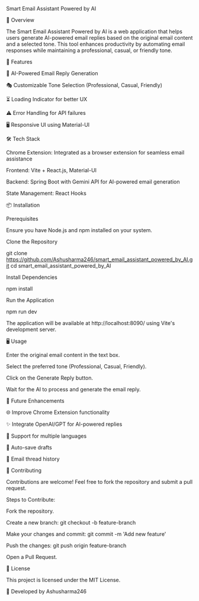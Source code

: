 Smart Email Assistant Powered by AI

📌 Overview

The Smart Email Assistant Powered by AI is a web application that helps users generate AI-powered email replies based on the original email content and a selected tone. This tool enhances productivity by automating email responses while maintaining a professional, casual, or friendly tone.

🚀 Features

📧 AI-Powered Email Reply Generation

🎭 Customizable Tone Selection (Professional, Casual, Friendly)

⏳ Loading Indicator for better UX

⚠️ Error Handling for API failures

🖥 Responsive UI using Material-UI

🛠 Tech Stack

Chrome Extension: Integrated as a browser extension for seamless email assistance

Frontend: Vite + React.js, Material-UI

Backend: Spring Boot with Gemini API for AI-powered email generation

State Management: React Hooks

📦 Installation

Prerequisites

Ensure you have Node.js and npm installed on your system.

Clone the Repository

git clone https://github.com/Ashusharma246/smart_email_assistant_powered_by_AI.git
cd smart_email_assistant_powered_by_AI

Install Dependencies

npm install

Run the Application

npm run dev

The application will be available at http://localhost:8090/ using Vite's development server.

🖥 Usage

Enter the original email content in the text box.

Select the preferred tone (Professional, Casual, Friendly).

Click on the Generate Reply button.

Wait for the AI to process and generate the email reply.

🔧 Future Enhancements

🌐 Improve Chrome Extension functionality

✨ Integrate OpenAI/GPT for AI-powered replies

📩 Support for multiple languages

🔄 Auto-save drafts

📜 Email thread history

🤝 Contributing

Contributions are welcome! Feel free to fork the repository and submit a pull request.

Steps to Contribute:

Fork the repository.

Create a new branch: git checkout -b feature-branch

Make your changes and commit: git commit -m 'Add new feature'

Push the changes: git push origin feature-branch

Open a Pull Request.

📜 License

This project is licensed under the MIT License.

📧 Developed by Ashusharma246

